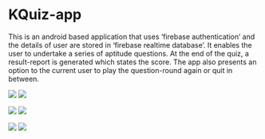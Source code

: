 # KQuiz-app

This is an android based application that uses ‘firebase
authentication’ and the details of user are stored in ‘firebase realtime
database’. It enables the user to undertake a series of aptitude questions. At the end of
the quiz, a result-report is generated which states the score. The app also
presents an option to the current user to play the question-round again or quit
in between.

![](app/images/1.PNG) 
![](app/images/2.PNG) 

![](app/images/3.PNG) 
![](app/images/4.PNG) 

![](app/images/5.PNG) 
![](app/images/7.PNG) 
